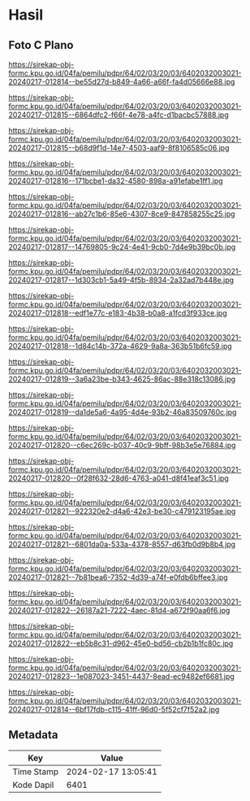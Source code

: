 # Hasil

## Foto C Plano

https://sirekap-obj-formc.kpu.go.id/04fa/pemilu/pdpr/64/02/03/20/03/6402032003021-20240217-012814--be55d27d-b849-4a66-a66f-fa4d05666e88.jpg

https://sirekap-obj-formc.kpu.go.id/04fa/pemilu/pdpr/64/02/03/20/03/6402032003021-20240217-012815--6864dfc2-f66f-4e78-a4fc-d1bacbc57888.jpg

https://sirekap-obj-formc.kpu.go.id/04fa/pemilu/pdpr/64/02/03/20/03/6402032003021-20240217-012815--b68d9f1d-14e7-4503-aaf9-8f8106585c06.jpg

https://sirekap-obj-formc.kpu.go.id/04fa/pemilu/pdpr/64/02/03/20/03/6402032003021-20240217-012816--171bcbe1-da32-4580-898a-a91efabe1ff1.jpg

https://sirekap-obj-formc.kpu.go.id/04fa/pemilu/pdpr/64/02/03/20/03/6402032003021-20240217-012816--ab27c1b6-85e6-4307-8ce9-847858255c25.jpg

https://sirekap-obj-formc.kpu.go.id/04fa/pemilu/pdpr/64/02/03/20/03/6402032003021-20240217-012817--14769805-9c24-4e41-9cb0-7d4e9b39bc0b.jpg

https://sirekap-obj-formc.kpu.go.id/04fa/pemilu/pdpr/64/02/03/20/03/6402032003021-20240217-012817--1d303cb1-5a49-4f5b-8934-2a32ad7b448e.jpg

https://sirekap-obj-formc.kpu.go.id/04fa/pemilu/pdpr/64/02/03/20/03/6402032003021-20240217-012818--edf1e77c-e183-4b38-b0a8-a1fcd3f933ce.jpg

https://sirekap-obj-formc.kpu.go.id/04fa/pemilu/pdpr/64/02/03/20/03/6402032003021-20240217-012818--1d84c14b-372a-4629-9a8a-363b51b6fc59.jpg

https://sirekap-obj-formc.kpu.go.id/04fa/pemilu/pdpr/64/02/03/20/03/6402032003021-20240217-012819--3a6a23be-b343-4625-86ac-88e318c13086.jpg

https://sirekap-obj-formc.kpu.go.id/04fa/pemilu/pdpr/64/02/03/20/03/6402032003021-20240217-012819--da1de5a6-4a95-4d4e-93b2-46a83509760c.jpg

https://sirekap-obj-formc.kpu.go.id/04fa/pemilu/pdpr/64/02/03/20/03/6402032003021-20240217-012820--c6ec269c-b037-40c9-9bff-98b3e5e76884.jpg

https://sirekap-obj-formc.kpu.go.id/04fa/pemilu/pdpr/64/02/03/20/03/6402032003021-20240217-012820--0f28f632-28d6-4763-a041-d8f41eaf3c51.jpg

https://sirekap-obj-formc.kpu.go.id/04fa/pemilu/pdpr/64/02/03/20/03/6402032003021-20240217-012821--922320e2-d4a6-42e3-be30-c479123195ae.jpg

https://sirekap-obj-formc.kpu.go.id/04fa/pemilu/pdpr/64/02/03/20/03/6402032003021-20240217-012821--6801da0a-533a-4378-8557-d63fb0d9b8b4.jpg

https://sirekap-obj-formc.kpu.go.id/04fa/pemilu/pdpr/64/02/03/20/03/6402032003021-20240217-012821--7b81bea6-7352-4d39-a74f-e0fdb6bffee3.jpg

https://sirekap-obj-formc.kpu.go.id/04fa/pemilu/pdpr/64/02/03/20/03/6402032003021-20240217-012822--26187a21-7222-4aec-81d4-a672f90aa6f6.jpg

https://sirekap-obj-formc.kpu.go.id/04fa/pemilu/pdpr/64/02/03/20/03/6402032003021-20240217-012822--eb5b8c31-d962-45e0-bd56-cb2b1b1fc80c.jpg

https://sirekap-obj-formc.kpu.go.id/04fa/pemilu/pdpr/64/02/03/20/03/6402032003021-20240217-012823--1e087023-3451-4437-8ead-ec9482ef6681.jpg

https://sirekap-obj-formc.kpu.go.id/04fa/pemilu/pdpr/64/02/03/20/03/6402032003021-20240217-012814--6bf17fdb-c115-41ff-96d0-5f52cf7f52a2.jpg


## Metadata

| Key        | Value               |
| ---------- | ------------------- |
| Time Stamp | 2024-02-17 13:05:41 |
| Kode Dapil | 6401                |



